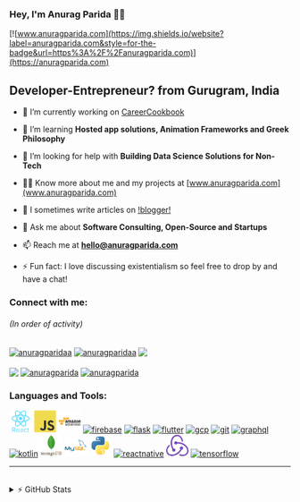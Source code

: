 ### Hey, I'm Anurag Parida 🙋‍♂️

[![www.anuragparida.com](https://img.shields.io/website?label=anuragparida.com&style=for-the-badge&url=https%3A%2F%2Fanuragparida.com)](https://anuragparida.com)

## Developer-Entrepreneur? from Gurugram, India

- 🔭 I’m currently working on [CareerCookbook](https://github.com/anuragparida/keeperApp)

- 🌱 I’m learning **Hosted app solutions, Animation Frameworks and Greek Philosophy**

- 🤝 I’m looking for help with **Building Data Science Solutions for Non-Tech**

- 👨‍💻 Know more about me and my projects at [www.anuragparida.com](www.anuragparida.com)

- 📝 I sometimes write articles on [!blogger!](!blogger!)

- 💬 Ask me about **Software Consulting, Open-Source and Startups**

- 📫 Reach me at **hello@anuragparida.com**

- ⚡ Fun fact: I love discussing existentialism so feel free to drop by and have a chat!<br/>

### Connect with me:

###### (In order of activity)

[<img align="center" src="https://img.shields.io/badge/hello@anuragparida.com-000000?style=for-the-badge&logo=About.me&logoColor=white" alt="anuragparidaa"/>](mailto:hello@anuragparida.com)
[<img align="center" src="https://img.shields.io/badge/@anuragparidaa-E4405F?style=for-the-badge&logo=instagram&logoColor=white" alt="anuragparidaa"/>](https://instagram.com/anuragparidaa)
[<img align="center" src="https://img.shields.io/badge/anuragparida-0077B5?style=for-the-badge&logo=linkedin&logoColor=white"/>](https://linkedin.com/in/anuragparida)<br/><br/>
[<img align="center" src="https://img.shields.io/badge/anuragparida-2CA5E0?style=for-the-badge&logo=telegram&logoColor=white"/>](https://t.me/anuragparida)
[<img align="center" src="https://img.shields.io/badge/anuragparida-1877F2?style=for-the-badge&logo=facebook&logoColor=white" alt="anuragparida"/>](https://fb.com/anuragparida)
[<img align="center" src="https://img.shields.io/badge/anuragparida-0A0A0A?style=for-the-badge&logo=devdotto&logoColor=white" alt="anuragparida" />](https://dev.to/anuragparida)<br/>

### Languages and Tools:

[<img src="https://raw.githubusercontent.com/devicons/devicon/master/icons/react/react-original-wordmark.svg" alt="react" width="40" height="40"/>](https://reactjs.org/)
[<img src="https://raw.githubusercontent.com/devicons/devicon/master/icons/javascript/javascript-original.svg" alt="javascript" width="40" height="40"/>](https://developer.mozilla.org/en-us/docs/web/javascript)
[<img src="https://raw.githubusercontent.com/devicons/devicon/master/icons/amazonwebservices/amazonwebservices-original-wordmark.svg" alt="aws" width="40" height="40"/>](https://aws.amazon.com)
[<img src="https://www.vectorlogo.zone/logos/firebase/firebase-icon.svg" alt="firebase" width="40" height="40"/>](https://firebase.google.com/)
[<img src="https://www.vectorlogo.zone/logos/pocoo_flask/pocoo_flask-icon.svg" alt="flask" width="40" height="40"/>](https://flask.palletsprojects.com/)
[<img src="https://www.vectorlogo.zone/logos/flutterio/flutterio-icon.svg" alt="flutter" width="40" height="40"/>](https://flutter.dev)
[<img src="https://www.vectorlogo.zone/logos/google_cloud/google_cloud-icon.svg" alt="gcp" width="40" height="40"/>](https://cloud.google.com)
[<img src="https://www.vectorlogo.zone/logos/git-scm/git-scm-icon.svg" alt="git" width="40" height="40"/>](https://git-scm.com/)
[<img src="https://www.vectorlogo.zone/logos/graphql/graphql-icon.svg" alt="graphql" width="40" height="40"/>](https://graphql.org)
[<img src="https://www.vectorlogo.zone/logos/kotlinlang/kotlinlang-icon.svg" alt="kotlin" width="40" height="40"/>](https://kotlinlang.org)
[<img src="https://raw.githubusercontent.com/devicons/devicon/master/icons/mongodb/mongodb-original-wordmark.svg" alt="mongodb" width="40" height="40"/>](https://www.mongodb.com/)
[<img src="https://raw.githubusercontent.com/devicons/devicon/master/icons/mysql/mysql-original-wordmark.svg" alt="mysql" width="40" height="40"/>](https://www.mysql.com/)
[<img src="https://raw.githubusercontent.com/devicons/devicon/master/icons/python/python-original.svg" alt="python" width="40" height="40"/>](https://www.python.org)
[<img src="https://reactnative.dev/img/header_logo.svg" alt="reactnative" width="40" height="40"/>](https://reactnative.dev/)
[<img src="https://raw.githubusercontent.com/devicons/devicon/master/icons/redux/redux-original.svg" alt="redux" width="40" height="40"/>](https://redux.js.org)
[<img src="https://www.vectorlogo.zone/logos/tensorflow/tensorflow-icon.svg" alt="tensorflow" width="40" height="40"/>](https://www.tensorflow.org)<br/>

---

<br/>

<details>
  <summary>⚡ GitHub Stats</summary><br/>

![Anurag's GitHub stats](https://github-readme-stats.vercel.app/api?username=anuragparida&count_private=true&show_icons=true&theme=prussian&hide_border=true)

</details>
